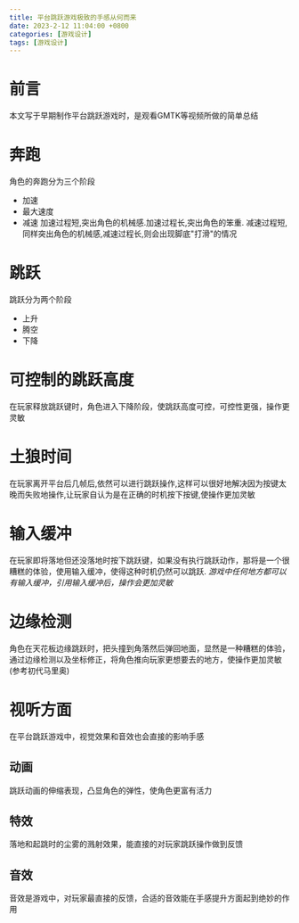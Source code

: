 ```yaml
---
title: 平台跳跃游戏极致的手感从何而来
date: 2023-2-12 11:04:00 +0800
categories: [游戏设计]
tags: [游戏设计]
---
```


# 前言
本文写于早期制作平台跳跃游戏时，是观看GMTK等视频所做的简单总结
# 奔跑
角色的奔跑分为三个阶段
- 加速
- 最大速度
- 减速
加速过程短,突出角色的机械感.加速过程长,突出角色的笨重.
减速过程短,同样突出角色的机械感,减速过程长,则会出现脚底"打滑"的情况
# 跳跃
跳跃分为两个阶段
- 上升
- 腾空
- 下降
# 可控制的跳跃高度
在玩家释放跳跃键时，角色进入下降阶段，使跳跃高度可控，可控性更强，操作更灵敏
# 土狼时间
在玩家离开平台后几帧后,依然可以进行跳跃操作,这样可以很好地解决因为按键太晚而失败地操作,让玩家自认为是在正确的时机按下按键,使操作更加灵敏
# 输入缓冲
在玩家即将落地但还没落地时按下跳跃键，如果没有执行跳跃动作，那将是一个很糟糕的体验，使用输入缓冲，使得这种时机仍然可以跳跃.
*游戏中任何地方都可以有输入缓冲，引用输入缓冲后，操作会更加灵敏*
# 边缘检测
角色在天花板边缘跳跃时，把头撞到角落然后弹回地面，显然是一种糟糕的体验，通过边缘检测以及坐标修正，将角色推向玩家更想要去的地方，使操作更加灵敏(参考初代马里奥)
# 视听方面
在平台跳跃游戏中，视觉效果和音效也会直接的影响手感
## 动画
跳跃动画的伸缩表现，凸显角色的弹性，使角色更富有活力
## 特效
落地和起跳时的尘雾的溅射效果，能直接的对玩家跳跃操作做到反馈
## 音效
音效是游戏中，对玩家最直接的反馈，合适的音效能在手感提升方面起到绝妙的作用






